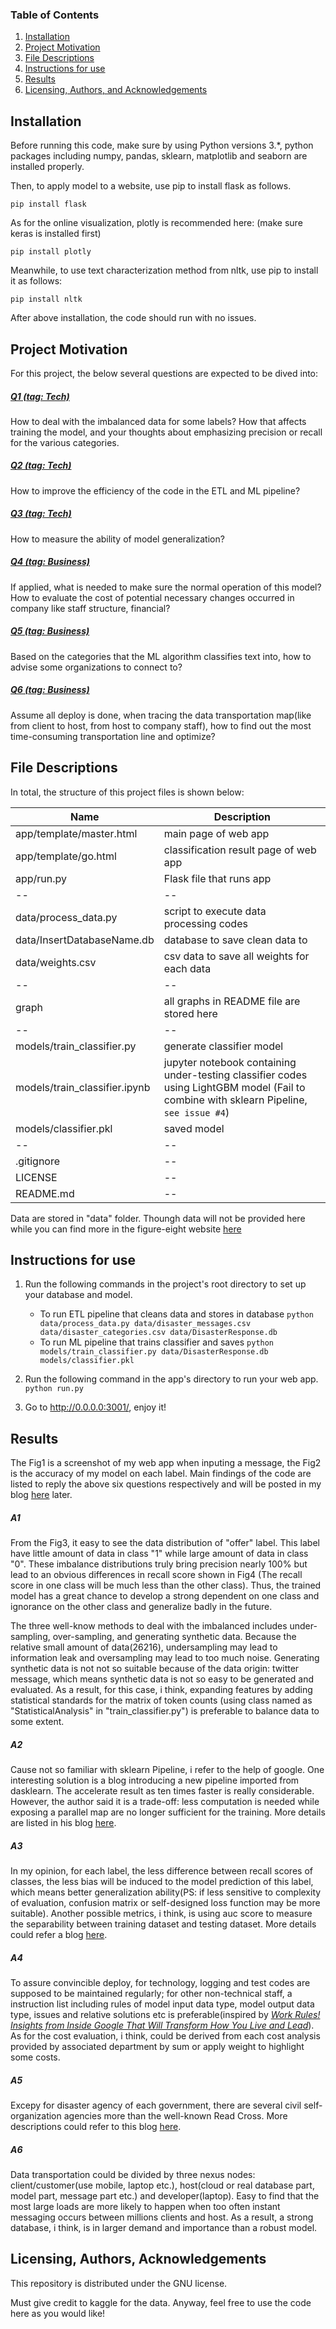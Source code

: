 ### Table of Contents

1. [Installation](#installation)
2. [Project Motivation](#motivation)
3. [File Descriptions](#files)
4. [Instructions for use](#instructions)
5. [Results](#results)
6. [Licensing, Authors, and Acknowledgements](#licensing)

## Installation <a name="installation"></a>

Before running this code, make sure by using Python versions 3.*, python packages including numpy, pandas, sklearn, matplotlib and seaborn are installed properly.

Then, to apply model to a website, use pip to install flask as follows.
```
pip install flask
```

As for the online visualization, plotly is recommended here: (make sure keras is installed first)
```
pip install plotly
```

Meanwhile, to use text characterization method from nltk, use pip to install it as follows:
```
pip install nltk
```

After above installation, the code should run with no issues.

## Project Motivation<a name="motivation"></a>

For this project, the below several questions are expected to be dived into:

##### [Q1 (tag: Tech)](#Q1)
How to deal with the imbalanced data for some labels? How that affects training the model, and your thoughts about emphasizing precision or recall for the various categories.

##### [Q2 (tag: Tech)](#Q2)
How to improve the efficiency of the code in the ETL and ML pipeline?

##### [Q3 (tag: Tech)](#Q3)
How to measure the ability of model generalization?

##### [Q4 (tag: Business)](#Q4)
If applied, what is needed to make sure the normal operation of this model? How to evaluate the cost of potential necessary changes occurred in company like staff structure, financial?

##### [Q5 (tag: Business)](#Q5)
Based on the categories that the ML algorithm classifies text into, how to advise some organizations to connect to?

##### [Q6 (tag: Business)](#Q6)
Assume all deploy is done, when tracing the data transportation map(like from client to host, from host to company staff), how to find out the most time-consuming transportation line and optimize?

## File Descriptions <a name="files"></a>

In total, the structure of this project files is shown below:

Name | Description |
------------ | -------------
app/template/master.html | main page of web app
app/template/go.html | classification result page of web app
app/run.py | Flask file that runs app
-- | --
data/process_data.py | script to execute data processing codes
data/InsertDatabaseName.db | database to save clean data to
data/weights.csv | csv data to save all weights for each data
-- | --
graph | all graphs in README file are stored here
-- | --
models/train_classifier.py | generate classifier model
models/train_classifier.ipynb | jupyter notebook containing under-testing classifier codes using LightGBM model (Fail to combine with sklearn Pipeline, `see issue #4`)
models/classifier.pkl | saved model
-- | --
.gitignore | --
LICENSE | --
README.md | --

Data are stored in "data" folder. Thoungh data will not be provided here while you can find more in the figure-eight website [here](https://www.figure-eight.com/)

## Instructions for use<a name="instructions"></a>
1. Run the following commands in the project's root directory to set up your database and model.

    - To run ETL pipeline that cleans data and stores in database
        `python data/process_data.py data/disaster_messages.csv data/disaster_categories.csv data/DisasterResponse.db`
    - To run ML pipeline that trains classifier and saves
        `python models/train_classifier.py data/DisasterResponse.db models/classifier.pkl`

2. Run the following command in the app's directory to run your web app.
    `python run.py`

3. Go to http://0.0.0.0:3001/, enjoy it!

## Results<a name="results"></a>

<!--<img src="https://raw.githubusercontent.com/PaperStrange/Udacity_records/DS_term2/DS_term2_project2/graphs/WebDisplay.png" width = "300" align=center />

**<center>Fig1: Web Display</center>**-->

<!--<img src="https://raw.githubusercontent.com/PaperStrange/Udacity_records/DS_term2/DS_term2_project2/graphs/model_acc.png" width = "300" align=center />

**<center>Fig2: Accuracy</center>**-->

The Fig1 is a screenshot of my web app when inputing a message, the Fig2 is the accuracy of my model on each label. Main findings of the code are listed to reply the above six questions respectively and will be posted in my blog [here](https://PaperStrange.github.io/) later.

##### A1<a name="Q1"></a>

<!--<img src="https://raw.githubusercontent.com/PaperStrange/Udacity_records/DS_term2/DS_term2_project2/graphs/A1_1.png" width = "300" align=center />

**<center>Fig3: amount distribution of label "offer"</center>**-->

<!--<img src="https://raw.githubusercontent.com/PaperStrange/Udacity_records/DS_term2/DS_term2_project2/graphs/A1_2.png" width = "300" align=center />

**<center>Fig4: several scores of label "offer"</center>**-->

From the Fig3, it easy to see the data distribution of "offer" label. This label have little amount of data in class "1" while large amount of data in class "0". These imbalance distributions truly bring precision nearly 100% but lead to an obvious differences in recall score shown in Fig4 (The recall score in one class will be much less than the other class). Thus, the trained model has a great chance to develop a strong dependent on one class and ignorance on the other class and generalize badly in the future.

The three well-know methods to deal with the imbalanced includes under-sampling, over-sampling, and generating synthetic data. Because the relative small amount of data(26216), undersampling may lead to information leak and oversampling may lead to too much noise. Generating synthetic data is not not so suitable because of the data origin: twitter message, which means synthetic data is not so easy to be generated and evaluated. As a result, for this case, i think, expanding features by adding statistical standards for the matrix of token counts (using class named as "StatisticalAnalysis" in "train_classifier.py") is preferable to balance data to some extent.

##### A2<a name="Q2"></a>
Cause not so familiar with sklearn Pipeline, i refer to the help of google. One interesting solution is a blog introducing a new pipeline imported from dasklearn. The accelerate result as ten times faster is really considerable. However, the author said it is a trade-off: less computation is needed while exposing a parallel map are no longer sufficient for the training. More details are listed in his blog [here](http://blaze.pydata.org/blog/2015/10/19/dask-learn/).

##### A3<a name="Q3"></a>
In my opinion, for each label, the less difference between recall scores of classes, the less bias will be induced to the model prediction of this label, which means better generalization ability(PS: if less sensitive to complexity of evaluation, confusion matrix  or self-designed loss function may be more suitable). Another  possible metrics, i think, is using auc score to measure the separability between training dataset and testing dataset. More details could refer a blog [here](https://towardsdatascience.com/understan).

##### A4<a name="Q4"></a>
To assure convincible deploy, for technology, logging and test codes are supposed to be maintained regularly; for other non-technical staff, a instruction list including rules of model input data type, model output data type, issues and relative solutions etc is preferable(inspired by [*Work Rules! Insights from Inside Google That Will Transform How You Live and Lead*](https://www.amazon.com/Work-Rules-Insights-Inside-Transform-ebook/dp/B00MEMMVB8)). As for the cost evaluation, i think, could be derived from each cost analysis provided by associated department by sum or apply weight to highlight some costs.

##### A5<a name="Q5"></a>
Excepy for disaster agency of each government, there are several civil self-organization 
agencies more than the well-known Read Cross. More descriptions could refer to this blog [here](https://www.thoughtco.com/top-disaster-relief-organizations-701272). 

##### A6<a name="Q6"></a>
Data transportation could be divided by three nexus nodes: client/customer(use mobile, laptop etc.), host(cloud or real database part, model part, message part etc.) and developer(laptop). Easy to find that the most large loads are more likely to happen when too often instant messaging occurs between millions clients and host. As a result, a strong database, i think, is in larger demand and importance than a robust model.

## Licensing, Authors, Acknowledgements<a name="licensing"></a>

This repository is distributed under the GNU license.

Must give credit to kaggle for the data. Anyway, feel free to use the code here as you would like!

